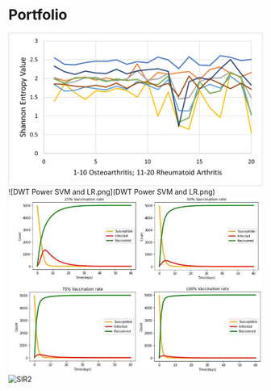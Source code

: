 # Portfolio
![WPT_DB2_SHANNON_FEATURES.png](WPT_DB2_SHANNON_FEATURES.png)
![DWT Power SVM and LR.png](DWT Power SVM and LR.png)
![SIR](SIR.PNG)
![SIR2](https://github.com/user-attachments/assets/881b5011-6179-437a-9dc9-a2a3cfd6ae4f)
